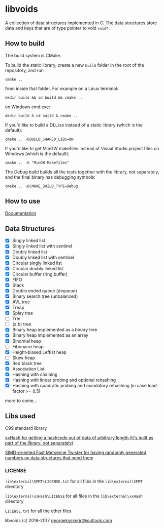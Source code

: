 # libvoids

A collection of data structures implemented in C. The data structures store data and keys that are of type pointer to void `void*`.

## How to build

The build system is CMake.

To build the static library, create a new `build` folder in the root of the repository, and run

```
cmake ..
```

from inside that folder. For example on a Linux terminal:

```
mkdir build && cd build && cmake ..
```

on Windows cmd.exe:

```
mkdir build & cd build & cmake ..
```

If you'd like to build a DLL/so instead of a static library \(which is the default\):

```
cmake .. -DBUILD_SHARED_LIBS=ON
```

If you'd like to get MinGW makefiles instead of Visual Studio project files on Windows \(which is the default\):

```
cmake .. -G "MinGW Makefiles"
```

The Debug build builds all the tests together with the library, not separately, and the final binary has debugging symbols:

```
cmake .. -DCMAKE_BUILD_TYPE=Debug
```

## How to use

[Documentation](DOC.md)

## Data Structures

* [x] Singly linked list
* [x] Singly linked list with sentinel
* [x] Doubly linked list
* [x] Doubly linked list with sentinel
* [x] Circular singly linked list
* [x] Circular doubly linked list
* [x] Circular buffer \(ring buffer\)
* [x] FIFO
* [x] Stack
* [x] Double ended queue \(dequeue\)
* [x] Binary search tree \(unbalanced\)
* [x] AVL tree
* [x] Treap
* [x] Splay tree
* [ ] Trie
* [ ] \(a,b\) tree
* [x] Binary heap implemented as a binary tree
* [x] Binary heap implemented as an array
* [x] Binomial heap
* [ ] Fibonacci heap
* [x] Height-biased Leftist heap
* [ ] Skew heap
* [x] Red black tree
* [x] Association List
* [x] Hashing with chaining
* [x] Hashing with linear probing and optional rehashing
* [x] Hashing with quadratic probing and mandatory rehashing \(in case load factor &gt;= 0.5\)

more to come...

## Libs used

C99 standard library

[xxHash for getting a hashcode out of data of arbitrary length \(it's built as part of the library, not separately\)](https://github.com/Cyan4973/xxHash/)

[SIMD-oriented Fast Mersenne Twister for having randomly generated numbers on data structures that need them](http://www.math.sci.hiroshima-u.ac.jp/~m-mat/MT/SFMT/index.html)

### LICENSE

`lib\external\SFMT\LICENSE.txt` for all files in the `lib\external\SFMT` directory

`lib\external\xxHash\LICENSE` for all files in the `lib\external\xxHash` directory

`LICENSE.txt` for all the other files

libvoids \(c\) 2016-2017 [georgekoskerid@outlook.com](mailto:georgekoskerid@outlook.com)

